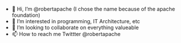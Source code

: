 - 👋 Hi, I’m @robertapache (I chose the name because of the apache foundation)
- 👀 I’m interested in programming, IT Architecture, etc
- 💞️ I’m looking to collaborate on everything valueable
- 📫 How to reach me Twittter @robertapache

<!---
robertapache/robertapache is a ✨ special ✨ repository because its `README.md` (this file) appears on your GitHub profile.
You can click the Preview link to take a look at your changes.
--->
